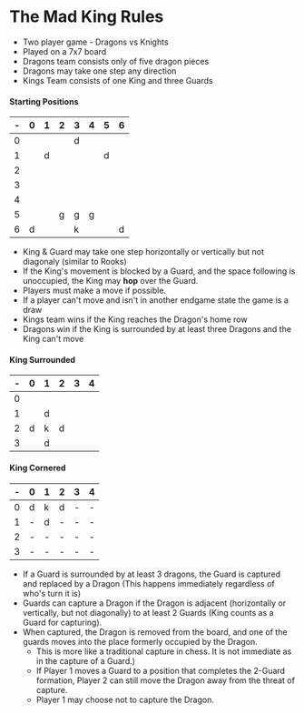 # The Mad King Rules
- Two player game - Dragons vs Knights
- Played on a 7x7 board
- Dragons team consists only of five dragon pieces
- Dragons may take one step any direction
- Kings Team consists of one King and three Guards
#### Starting Positions
-|0|1|2|3|4|5|6
-|-|-|-|-|-|-|-
0| | | |d| | | 
1| |d| | | |d| 
2| | | | | | | 
3| | | | | | | 
4| | | | | | | 
5| | |g|g|g| | 
6|d| | |k| | |d
- King & Guard may take one step horizontally or vertically but not diagonaly (similar to Rooks)
- If the King's movement is blocked by a Guard, and the space following is unoccupied, the King may **hop** over the Guard.
- Players must make a move if possible.
- If a player can't move and isn't in another endgame state the game is a draw
- Kings team wins if the King reaches the Dragon's home row
- Dragons win if the King is surrounded by at least three Dragons and the King can't move

#### King Surrounded
-|0|1|2|3|4
-|-|-|-|-|-
0| | | | |
1| |d| | | 
2|d|k|d| | 
3| |d| | | 


#### King Cornered
-|0|1|2|3|4
-|-|-|-|-|-
0|d|k|d|-|-
1|-|d|-|-|-
2|-|-|-|-|-
3|-|-|-|-|-

- If a Guard is surrounded by at least 3 dragons, the Guard is captured and replaced by a Dragon (This happens immediately regardless of who's turn it is)
- Guards can capture a Dragon if the Dragon is adjacent (horizontally or vertically, but not diagonally) to at least 2 Guards (King counts as a Guard for capturing).
- When captured, the Dragon is removed from the board, and one of the guards moves into the place formerly occupied by the Dragon. 
    - This is more like a traditional capture in chess.  It is not immediate as in the capture of a Guard.)
    - If Player 1 moves a Guard to a position that completes the 2-Guard formation, Player 2 can still move the Dragon away from the threat of capture.  
    - Player 1 may choose not to capture the Dragon.
